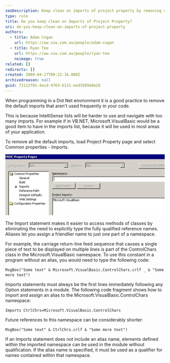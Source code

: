 ```yaml
---
seoDescription: Keep clean on imports of project property by removing default imports that aren't used frequently in your Dot Net code.
type: rule
title: Do you keep clean on Imports of Project Property?
uri: do-you-keep-clean-on-imports-of-project-property
authors:
  - title: Adam Cogan
    url: https://ww.ssw.com.au/people/adam-cogan
  - title: Ryan Tee
    url: https://ww.ssw.com.au/people/ryan-tee
    noimage: true
related: []
redirects: []
created: 2009-04-27T09:22:16.000Z
archivedreason: null
guid: 72112f81-4acd-4763-b131-eed3509dde28
---
```


When programming in a Dot Net environment it is a good practice to remove the default imports that aren't used frequently in your code.

This is because IntelliSense lists will be harder to use and navigate with too many imports. For example if in VB.NET, Microsoft.VisualBasic would be a good item to have in the imports list, because it will be used in most areas of your application.

<!--endintro-->

To remove all the default imports, load Project Property page and select Common properties - Imports.

![Figure: Using aliases with the Imports Statement](ImportsVB.jpg)

The Import statement makes it easier to access methods of classes by eliminating the need to explicitly type the fully qualified reference names. Aliases let you assign a friendlier name to just one part of a namespace.

For example, the carriage return-line feed sequence that causes a single piece of text to be displayed on multiple lines is part of the ControlChars class in the Microsoft.VisualBasic namespace. To use this constant in a program without an alias, you would need to type the following code:

```vbnet
MsgBox("Some text" & Microsoft.VisualBasic.ControlChars.crlf _ & "Some more text")
```

Imports statements must always be the first lines immediately following any Option statements in a module. The following code fragment shows how to import and assign an alias to the Microsoft.VisualBasic.ControlChars namespace:

```vbnet
Imports CtrlChrs=Microsoft.VisualBasic.ControlChars
```

Future references to this namespace can be considerably shorter:

```vbnet
MsgBox("Some text" & CtrlChrs.crlf & "Some more text")
```

If an Imports statement does not include an alias name, elements defined within the imported namespace can be used in the module without qualification. If the alias name is specified, it must be used as a qualifier for names contained within that namespace.
